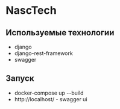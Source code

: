 # NascTech
## Используемые технологии
* django
* django-rest-framework
* swagger

## Запуск
* docker-compose up --build
* http://localhost/ - swagger ui
